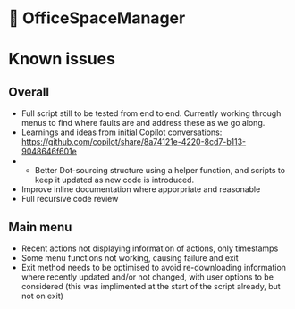 # 🏢 OfficeSpaceManager
# Known issues

## Overall
- Full script still to be tested from end to end. Currently working through menus to find where faults are and address these as we go along.
- Learnings and ideas from initial Copilot conversations: https://github.com/copilot/share/8a74121e-4220-8cd7-b113-9048646f601e
- - Better Dot-sourcing structure using a helper function, and scripts to keep it updated as new code is introduced.
- Improve inline documentation where apporpriate and reasonable
- Full recursive code review

## Main menu
- Recent actions not displaying information of actions, only timestamps
- Some menu functions not working, causing failure and exit
- Exit method needs to be optimised to avoid re-downloading information where recently updated and/or not changed, with user options to be considered (this was implimented at the start of the script already, but not on exit)